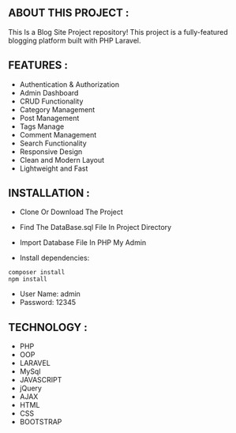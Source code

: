 ## ABOUT THIS PROJECT :

This Is a Blog Site Project repository! 
This project is a fully-featured blogging platform built with PHP Laravel. 

## FEATURES :

- Authentication & Authorization
- Admin Dashboard
- CRUD Functionality
- Category Management
- Post Management
- Tags Manage
- Comment Management
- Search Functionality
- Responsive Design
- Clean and Modern Layout
- Lightweight and Fast

## INSTALLATION :

- Clone Or Download The Project
- Find The DataBase.sql File In Project Directory
- Import Database File In PHP My Admin

- Install dependencies:

```laravel
composer install
npm install
```
  
- User Name: admin
- Password: 12345

## TECHNOLOGY :

- PHP
- OOP
- LARAVEL
- MySql
- JAVASCRIPT
- jQuery
- AJAX
- HTML
- CSS
- BOOTSTRAP

  
